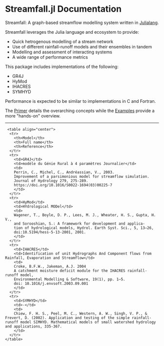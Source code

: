 # Streamfall.jl Documentation

Streamfall: A graph-based streamflow modelling system written in [Julialang](http://julialang.org/).

Streamfall leverages the Julia language and ecosystem to provide:
- Quick hetrogenous modelling of a stream network
- Use of different rainfall-runoff models and their ensembles in tandem
- Modelling and assessment of interacting systems
- A wide range of performance metrics

This package includes implementations of the following:
- GR4J
- HyMod
- IHACRES
- SYMHYD

Performance is expected to be similar to implementations in C and Fortran.

The [Primer](@ref) details the overarching concepts while the [Examples](@ref) provide a
more "hands-on" overview.

---

```@raw html
 <table align="center">
  <tr>
    <th>Model</th>
    <th>Full name</th>
    <th>Reference</th>
  </tr>
  <tr>
    <td>GR4J</td>
    <td>modèle du Génie Rural à 4 paramètres Journalier</td>
    <td>
    Perrin, C., Michel, C., Andréassian, V., 2003.
    Improvement of a parsimonious model for streamflow simulation.
    Journal of Hydrology 279, 275-289.
    https://doi.org/10.1016/S0022-1694(03)00225-7
    </td>
  </tr>
  <tr>
    <td>HyMod</td>
    <td>HYdrological MODel</td>
    <td>
    Wagener, T., Boyle, D. P., Lees, M. J., Wheater, H. S., Gupta, H. V.,
    and Sorooshian, S.: A framework for development and applica-
    tion of hydrological models, Hydrol. Earth Syst. Sci., 5, 13–26,
    doi:10.5194/hess-5-13-2001, 2001.
    </td>
  </tr>
  <tr>
    <td>IHACRES</td>
    <td>Identification of unit Hydrographs And Component flows from Rainfall, Evaporation and Streamflow</td>
    <td>
    Croke, B.F.W., Jakeman, A.J. 2004
    A catchment moisture deficit module for the IHACRES rainfall-runoff model,
    Environmental Modelling & Software, 19(1), pp. 1–5.
    doi: 10.1016/j.envsoft.2003.09.001
    </td>
  </tr>
  <tr>
    <td>SYMHYD</td>
    <td>-</td>
    <td>
    Chiew, F. H. S., Peel, M. C., Western, A. W., Singh, V. P., & Frevert, D. (2002). Application and testing of the simple rainfall-runoff model SIMHYD. Mathematical models of small watershed hydrology and applications, 335-367.
    </td>
  </tr>
</table>
```
